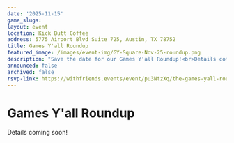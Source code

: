 ```yaml
---
date: '2025-11-15'
game_slugs:
layout: event
location: Kick Butt Coffee
address: 5775 Airport Blvd Suite 725, Austin, TX 78752
title: Games Y'all Roundup
featured_image: /images/event-img/GY-Square-Nov-25-roundup.png
description: "Save the date for our Games Y'all Roundup!<br>Details coming soon!"
announced: false
archived: false
rsvp-link: https://withfriends.events/event/pu3NtzXq/the-games-yall-roundup/
---
```


# Games Y'all Roundup

Details coming soon!

